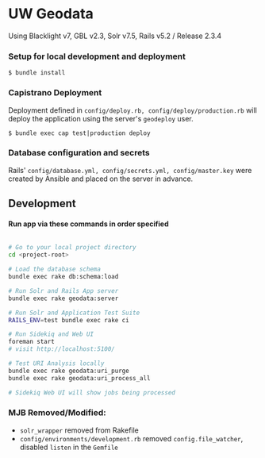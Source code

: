 # UW Geodata
Using Blacklight v7, GBL v2.3, Solr v7.5, Rails v5.2 / Release 2.3.4

### Setup for local development and deployment
```shell
$ bundle install
```

### Capistrano Deployment
Deployment defined in `config/deploy.rb, config/deploy/production.rb` will
deploy the application using the server's `geodeploy` user.

```shell
$ bundle exec cap test|production deploy
```

### Database configuration and secrets
Rails' `config/database.yml, config/secrets.yml, config/master.key` were created
by Ansible and placed on the server in advance.

## Development

#### Run app via these commands in order specified
```bash

# Go to your local project directory
cd <project-root>

# Load the database schema
bundle exec rake db:schema:load

# Run Solr and Rails App server
bundle exec rake geodata:server

# Run Solr and Application Test Suite
RAILS_ENV=test bundle exec rake ci

# Run Sidekiq and Web UI
foreman start
# visit http://localhost:5100/

# Test URI Analysis locally
bundle exec rake geodata:uri_purge
bundle exec rake geodata:uri_process_all

# Sidekiq Web UI will show jobs being processed
```

### MJB Removed/Modified:
-  `solr_wrapper` removed from Rakefile
- `config/environments/development.rb` removed `config.file_watcher`, disabled
  `listen` in the `Gemfile`
